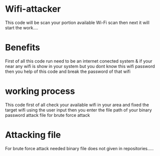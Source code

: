 # Wifi-attacker
This code will be scan your portion available Wi-Fi scan then next it will start the work....
# Benefits
 First of all this code run need to be an internet conected system & if your near any wifi is show in your system but you dont know this wifi password then you help of this code and break the password of that wifi
 # working process
 This code first of all check your available wifi in your area and fixed the target wifi using the user input then you enter the file path of your binary password attack file for brute force attack
 # Attacking file
 For brute force attack needed binary file does not given in repositories.....
 
